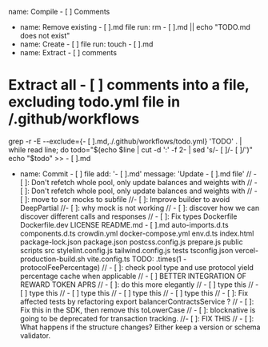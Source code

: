 name: Compile - [ ] Comments
 - name: Remove existing - [ ].md file
 run: rm - [ ].md || echo "TODO.md does not exist"
 - name: Create - [ ] file
 run: touch - [ ].md
 - name: Extract - [ ] comments
 # Extract all - [ ] comments into a file, excluding todo.yml file in /.github/workflows
 grep -r -E --exclude={- [ ].md,./.github/workflows/todo.yml} 'TODO' . | while read line; do
 todo="$(echo $line | cut -d ':' -f 2- | sed 's/- [ ]/- [ ]/')"
 echo "$todo" >> - [ ].md
 - name: Commit - [ ] file
 add: '- [ ].md'
 message: 'Update - [ ].md file'
// - [ ]: Don't refetch whole pool, only update balances and weights with
// - [ ]: Don't refetch whole pool, only update balances and weights with
// - [ ]: move to sor mocks to subfile
//- [ ]: Improve builder to avoid DeepPartial
//- [ ]: why mock is not working
 // - [ ]: discover how we can discover different calls and responses
// - [ ]: Fix types
 Dockerfile Dockerfile.dev LICENSE README.md - [ ].md auto-imports.d.ts components.d.ts crowdin.yml docker-compose.yml env.d.ts index.html package-lock.json package.json postcss.config.js prepare.js public scripts src stylelint.config.js tailwind.config.js tests tsconfig.json vercel-production-build.sh vite.config.ts TODO:
 .times(1 - protocolFeePercentage) // - [ ]: check pool type and use protocol yield percentage cache when applicable
 // - [ ] BETTER INTEGRATION OF REWARD TOKEN APRS
 // - [ ]: do this more elegantly
 // - [ ] type this
 // - [ ] type this
 // - [ ] type this
 // - [ ] type this
 // - [ ] type this
 // - [ ]: Fix affected tests by refactoring export balancerContractsService
 ? // - [ ]: Fix this in the SDK, then remove this toLowerCase
 // - [ ]: blocknative is going to be deprecated for transaction tracking.
//- [ ]: FIX THIS
// - [ ]: What happens if the structure changes? Either keep a version or schema validator.
